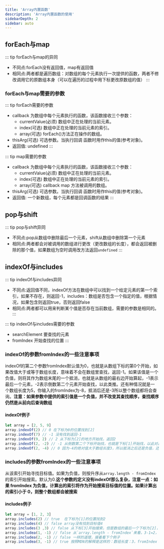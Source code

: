 ```yaml
---
title: 'Array内置函数'
description: 'Array内置函数的使用'
sidebarDepth: 2
sidebar: auto
---
```


## forEach与map
::: tip forEach与map的异同
* 不同点:forEach没有返回值，map有返回值
* 相同点:两者都是遍历数组：对数组的每个元素执行一次提供的函数，两者不修改调用它的原数组本身（可以在遍历的过程中用下标更改原数组的值）
:::

### forEach与map需要的参数
::: tip forEach需要的参数
* callback 为数组中每个元素执行的函数，该函数接收三个参数：
  + currentValue(必须) 数组中正在处理的当前元素。
  + index(可选) 数组中正在处理的当前元素的索引。
  + array(可选) forEach()方法正在操作的数组。
* thisArg(可选) 可选参数。当执行回调 函数时用作this的值(参考对象)。
* 返回值: undefined
:::

::: tip map需要的参数
* callback 为数组中每个元素执行的函数，该函数接收三个参数：
  + currentValue(必须) 数组中正在处理的当前元素。
  + index(可选) 数组中正在处理的当前元素的索引。
  + array(可选) callback  map 方法被调用的数组。
* thisArg(可选) 可选参数。当执行回调 函数时用作this的值(参考对象)。
* 返回值: 一个新数组，每个元素都是回调函数的结果
:::

## pop与shift
::: tip pop与shift异同
* 不同点:pop从数组中删除最后一个元素，shift从数组中删除第一个元素
* 相同点:两者都会对被调用的数组进行更改（更改数组的长度），都会返回被删除的那个值，如果数组为空时调用改方法返回`undefined`
:::

## indexOf与includes
::: tip indexOf与includes异同
* 不同点:返回值不同，indexOf方法在数组中可以找到一个给定元素的第一个索引，如果不存在，则返回-1，includes：数组是否包含一个指定的值，根据情况，如果包含则返回true，否则返回false
* 相同点:两者都可以用来判断某个值是否存在当前数组，需要的参数是相同的。
:::

::: tip indexOf与includes需要的参数
* searchElement 要查找的元素
* fromIndex 开始查找的位置
:::

### indexOf的参数fromIndex的一些注意事项
indexOf的第二个参数fromIndex默认值为0，也就是从数组下标的第0个开始，如果改值大于或等于数组长度，意味着不会在数组里查找，返回-1。如果该值是一个负值，则将其作为数组末尾的一个抵消，也就是从数组的最右边开始算起，-1表示最后一个元素，-2表示倒数第二个元素开始查找，以此类推。还有种情况就是一个数组长度为5，你输入的fromIndex为-8，抵消后还是-3所以整个数组都将会查询。**注意：如果参数中提供的索引值是一个负值，并不改变其查找顺序，查找顺序仍然是从前向后查询数组**

#### indexOf例子
``` js
let array = [2, 5, 9]
array.indexOf(2) // 0 在下标为0的位置找到[2]
array.indexOf(7) // -1 没有找到返回-1
array.indexOf(9, 2) // 2 从下标为[2]的地方开始找，返回2
array.indexOf(2, -2) // -1 从倒数第二个下标开始找，也就是下标[1]开始找，以此对比5,9都没有匹配到2，所以返回-1
array.indexOf(2, -4) // 0 因为-4的绝对值大于数组长度3，所以抵消之后还是负值，还是会将整个数组都查询一遍
```

### includes的参数fromIndex的一些注意事项
从该索引开始寻找目标值。如果为负值，则按升序从`array.length - fromIndex`的索引开始搜索。默认为0.**这个参数的定义没有indexOf那么复杂，注意一点：如果 fromIndex 为负值，计算出的索引将作为开始搜索目标值的位置。如果计算出的索引小于 0，则整个数组都会被搜索**
#### includes例子
``` js
let array = [1, 2, 3]
array.includes(2) // true  在下标为[1]的位置找到2
array.includes(4) // false array没有找到目标值4
array.includes(3 ,3) // false 从下标[3]开始搜索，但是数组的最后一个下标为[2]，所以没有搜索，返回false
array.includea(1, -1) // false 从`array.length - fromIndex`来看，3-1=2，从下标2开始搜索，没有搜索，返回false
array.includea(2, -1) // false 一样的道理，接着看下个例子
array.includea(3, -1) // true 按照MDN的解释是这样的：数组长度：3，fromIndex：-1，计算出来的index为：3+(-1)=2,从下标[2]开始搜索，刚好是目标值3，返回true
```


